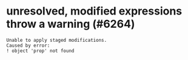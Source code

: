 # unresolved, modified expressions throw a warning (#6264)

    Unable to apply staged modifications.
    Caused by error:
    ! object 'prop' not found


